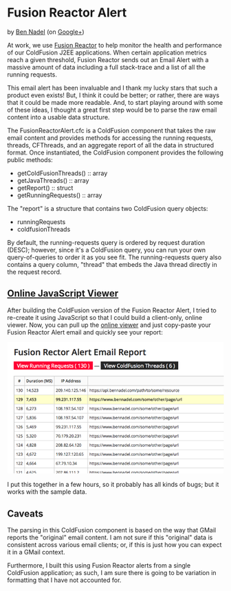 
# Fusion Reactor Alert

by [Ben Nadel][1] (on [Google+][2])

At work, we use [Fusion Reactor][3] to help monitor the health and performance
of our ColdFusion J2EE applications. When certain application metrics reach a
given threshold, Fusion Reactor sends out an Email Alert with a massive amount
of data including a full stack-trace and a list of all the running requests.

This email alert has been invaluable and I thank my lucky stars that such a 
product even exists! But, I think it could be better; or rather, there are ways
that it could be made more readable. And, to start playing around with some of
these ideas, I thought a great first step would be to parse the raw email 
content into a usable data structure.

The FusionReactorAlert.cfc is a ColdFusion component that takes the raw email
content and provides methods for accessing the running requests, threads, 
CFThreads, and an aggregate report of all the data in structured format. Once
instantiated, the ColdFusion component provides the following public methods:

* getColdFusionThreads() :: array
* getJavaThreads() :: array
* getReport() :: struct
* getRunningRequests() :: array

The "report" is a structure that contains two ColdFusion query objects:

* runningRequests
* coldfusionThreads

By default, the running-requests query is ordered by request duration (DESC);
however, since it's a ColdFusion query, you can run your own query-of-queries
to order it as you see fit. The running-requests query also contains a query 
column, "thread" that embeds the Java thread directly in the request record.

## [Online JavaScript Viewer][4]

After building the ColdFusion version of the Fusion Reactor Alert, I tried to 
re-create it using JavaScript so that I could build a client-only, online 
viewer. Now, you can pull up the [online viewer][4] and just copy-paste your
Fusion Reactor Alert email and quickly see your report:

![JavaScript Viewer Online][5]

I put this together in a few hours, so it probably has all kinds of bugs; but
it works with the sample data.

## Caveats

The parsing in this ColdFusion component is based on the way that GMail reports
the "original" email content. I am not sure if this "original" data is 
consistent across various email clients; or, if this is just how you can expect
it in a GMail context.

Furthermore, I built this using Fusion Reactor alerts from a single ColdFusion
application; as such, I am sure there is going to be variation in formatting
that I have not accounted for.


[1]: http://www.bennadel.com
[2]: https://plus.google.com/108976367067760160494?rel=author
[3]: http://www.fusion-reactor.com/
[4]: http://bennadel.github.io/Fusion-Reactor-Alert/examples/javascript/index.htm
[5]: ./screenshots/javascript-viewer.png?raw=true
